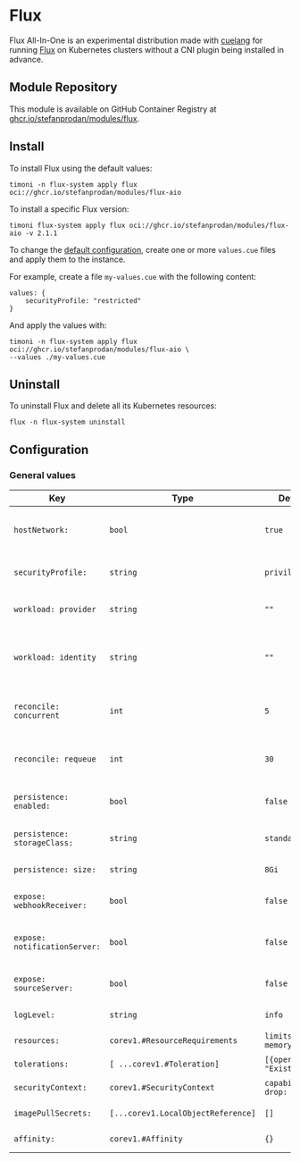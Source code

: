 # Flux

Flux All-In-One is an experimental distribution made with [cuelang](https://cuelang.org/)
for running [Flux](https://fluxcd.io) on Kubernetes clusters without a CNI plugin being
installed in advance.

## Module Repository

This module is available on GitHub Container Registry at
[ghcr.io/stefanprodan/modules/flux](https://github.com/stefanprodan/podinfo/pkgs/container/modules%2Fflux).

## Install

To install Flux using the default values:

```shell
timoni -n flux-system apply flux oci://ghcr.io/stefanprodan/modules/flux-aio
```

To install a specific Flux version:

```shell
timoni flux-system apply flux oci://ghcr.io/stefanprodan/modules/flux-aio -v 2.1.1
```

To change the [default configuration](#configuration),
create one or more `values.cue` files and apply them to the instance.

For example, create a file `my-values.cue` with the following content:

```cue
values: {
	securityProfile: "restricted"
}
```

And apply the values with:

```shell
timoni -n flux-system apply flux oci://ghcr.io/stefanprodan/modules/flux-aio \
--values ./my-values.cue
```

## Uninstall

To uninstall Flux and delete all its Kubernetes resources:

```shell
flux -n flux-system uninstall
```

## Configuration

### General values

| Key                           | Type                               | Default                       | Description                                                                                                                                  |
|-------------------------------|------------------------------------|-------------------------------|----------------------------------------------------------------------------------------------------------------------------------------------|
| `hostNetwork:`                | `bool`                             | `true`                        | Host network must be enabled on bare-metal clusters without a CNI preinstalled                                                               |
| `securityProfile:`            | `string`                           | `privileged`                  | To enable Flux multi-tenancy lockdown set the value to `restricted`                                                                          |
| `workload: provider`          | `string`                           | `""`                          | Kubernetes workload identity provider, can be  `aws`, `azure` or `gcp`                                                                       |
| `workload: identity`          | `string`                           | `""`                          | Kubernetes workload ID, can be an AWS Role ARN, Azure Client ID, or GCP Identity Name                                                        |
| `reconcile: concurrent`       | `int`                              | `5`                           | The maximum number of parallel reconciliations per controller                                                                                |
| `reconcile: requeue`          | `int`                              | `30`                          | The interval in seconds at which failing dependencies are reevaluated                                                                        |
| `persistence: enabled:`       | `bool`                             | `false`                       | Enable persistent storage for Flux artifacts                                                                                                 |
| `persistence: storageClass:`  | `string`                           | `standard`                    | The [PersistentVolumeClaim](https://kubernetes.io/docs/concepts/storage/persistent-volumes/) storage class name                              |
| `persistence: size:`          | `string`                           | `8Gi`                         | The persistent volume size                                                                                                                   |
| `expose: webhookReceiver:`    | `bool`                             | `false`                       | Create the `webhook-reciver` Kubernetes Service                                                                                              |
| `expose: notificationServer:` | `bool`                             | `false`                       | Create the `notification-controller` Kubernetes Service                                                                                      |
| `expose: sourceServer:`       | `bool`                             | `false`                       | Create the `source-controller` Kubernetes Service                                                                                            |
| `logLevel:`                   | `string`                           | `info`                        | Flux log level can be `debug`, `info`, `error`                                                                                               |
| `resources:`                  | `corev1.#ResourceRequirements`     | `limits: memory: "1Gi"`       | [Kubernetes resource requests and limits](https://kubernetes.io/docs/concepts/configuration/manage-resources-containers)                     |
| `tolerations:`                | `[ ...corev1.#Toleration]`         | `[{operator: "Exists"}]`      | [Kubernetes toleration](https://kubernetes.io/docs/concepts/scheduling-eviction/taint-and-toleration)                                        |
| `securityContext:`            | `corev1.#SecurityContext`          | `capabilities: drop: ["ALL"]` | [Kubernetes container security context](https://kubernetes.io/docs/tasks/configure-pod-container/security-context)                           |
| `imagePullSecrets:`           | `[...corev1.LocalObjectReference]` | `[]`                          | [Kubernetes image pull secrets](https://kubernetes.io/docs/concepts/containers/images/#specifying-imagepullsecrets-on-a-pod)                 |
| `affinity:`                   | `corev1.#Affinity`                 | `{}`                          | [Kubernetes affinity and anti-affinity](https://kubernetes.io/docs/concepts/scheduling-eviction/assign-pod-node/#affinity-and-anti-affinity) |
